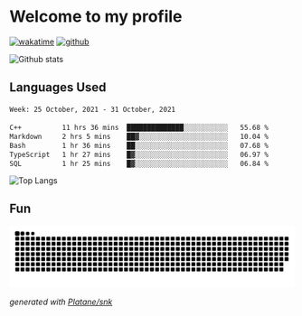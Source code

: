 # Welcome to my profile

[![wakatime](https://wakatime.com/badge/user/82c377cd-a54c-404c-b7df-177b313ca539.svg)](https://wakatime.com/@82c377cd-a54c-404c-b7df-177b313ca539)
[![github](https://img.shields.io/github/followers/xinthose?logo=github&style=plastic)](https://github.com/alanhamlett?tab=followers)

![Github stats](https://github-readme-stats.vercel.app/api?username=xinthose&show_icons=true&theme=radical&count_private=true)

## Languages Used

<!--START_SECTION:waka-->
```text
Week: 25 October, 2021 - 31 October, 2021

C++          11 hrs 36 mins  ██████████████░░░░░░░░░░░   55.68 % 
Markdown     2 hrs 5 mins    ██▓░░░░░░░░░░░░░░░░░░░░░░   10.04 % 
Bash         1 hr 36 mins    ██░░░░░░░░░░░░░░░░░░░░░░░   07.68 % 
TypeScript   1 hr 27 mins    █▓░░░░░░░░░░░░░░░░░░░░░░░   06.97 % 
SQL          1 hr 25 mins    █▓░░░░░░░░░░░░░░░░░░░░░░░   06.84 % 
```
<!--END_SECTION:waka-->

![Top Langs](https://github-readme-stats.vercel.app/api/top-langs/?username=xinthose)

## Fun
![github contribution grid snake animation](https://raw.githubusercontent.com/xinthose/xinthose/output/github-contribution-grid-snake.svg)

_generated with [Platane/snk](https://github.com/Platane/snk)_
